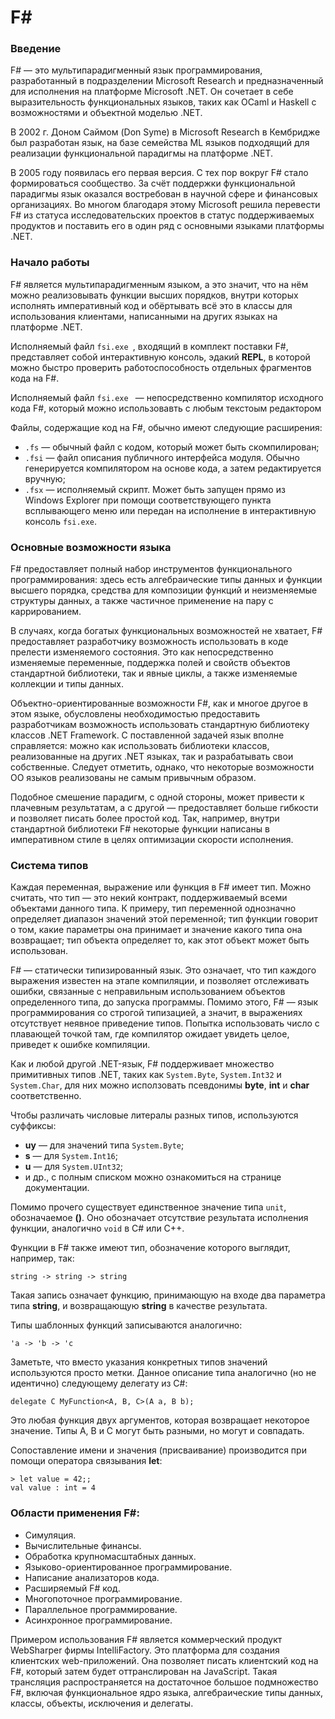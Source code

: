 # F#
### Введение

F# — это мультипарадигменный язык программирования, разработанный в подразделении Microsoft Research и предназначенный для исполнения на платформе Microsoft .NET. Он сочетает в себе выразительность функциональных языков, таких как OCaml и Haskell с возможностями и объектной моделью .NET. 

В 2002 г. Доном Саймом (Don Syme) в Microsoft Research в Кембридже был разработан язык, на базе семейства ML языков подходящий для реализации функциональной парадигмы на платформе .NET.

В 2005 году появилась его первая версия. С тех пор вокруг F# стало формироваться сообщество. За счёт поддержки функциональной парадигмы язык оказался востребован в научной сфере и финансовых организациях. Во многом благодаря этому Microsoft решила перевести F# из статуса исследовательских проектов в статус поддерживаемых продуктов и поставить его в один ряд с основными языками платформы .NET. 
 
###  Начало работы
F# является мультипарадигменным языком, а это значит, что на нём можно реализовывать функции высших порядков, внутри которых исполнять императивный код и обёртывать всё это в классы для использования клиентами, написанными на других языках на платформе .NET.

Исполняемый файл ```fsi.exe ```, входящий в комплект поставки F#, представляет собой интерактивную консоль, эдакий **REPL**, в которой можно быстро проверить работоспособность отдельных фрагментов кода на F#.

Исполняемый файл ```fsi.exe ``` — непосредственно компилятор исходного кода F#, который можно использовавть с любым текстоым редактором

Файлы, содержащие код на F#, обычно имеют следующие расширения:

-    ```.fs``` — обычный файл с кодом, который может быть скомпилирован;
-   ```.fsi``` — файл описания публичного интерфейса модуля. Обычно генерируется компилятором на основе кода, а затем редактируется вручную;
-   ```.fsx``` — исполняемый скрипт. Может быть запущен прямо из Windows Explorer при помощи соответствующего пункта всплывающего меню или передан на исполнение в интерактивную консоль ```fsi.exe```. 

### Основные возможности языка

F# предоставляет полный набор инструментов функционального программирования: здесь есть алгебраические типы данных и функции высшего порядка, средства для композиции функций и неизменяемые структуры данных, а также частичное применение на пару с каррированием.

В случаях, когда богатых функциональных возможностей не хватает, F# предоставляет разработчику возможность использовать в коде прелести изменяемого состояния. Это как непосредственно изменяемые переменные, поддержка полей и свойств объектов стандартной библиотеки, так и явные циклы, а также изменяемые коллекции и типы данных.

Объектно-ориентированные возможности F#, как и многое другое в этом языке, обусловлены необходимостью предоставить разработчикам возможность использовать стандартную библиотеку классов .NET Framework. С поставленной задачей язык вполне справляется: можно как использовать библиотеки классов, реализованные на других .NET языках, так и разрабатывать свои собственные. Следует отметить, однако, что некоторые возможности ОО языков реализованы не самым привычным образом.

Подобное смешение парадигм, с одной стороны, может привести к плачевным результатам, а с другой — предоставляет больше гибкости и позволяет писать более простой код. Так, например, внутри стандартной библиотеки F# некоторые функции написаны в императивном стиле в целях оптимизации скорости исполнения.

### Система типов

 Каждая переменная, выражение или функция в F# имеет тип. Можно считать, что тип — это некий контракт, поддерживаемый всеми объектами данного типа. К примеру, тип переменной однозначно определяет диапазон значений этой переменной; тип функции говорит о том, какие параметры она принимает и значение какого типа она возвращает; тип объекта определяет то, как этот объект может быть использован.

F# — статически типизированный язык. Это означает, что тип каждого выражения известен на этапе компиляции, и позволяет отслеживать ошибки, связанные с неправильным использованием объектов определенного типа, до запуска программы. Помимо этого, F# — язык программирования со строгой типизацией, а значит, в выражениях отсутствует неявное приведение типов. Попытка использовать число с плавающей точкой там, где компилятор ожидает увидеть целое, приведет к ошибке компиляции.


Как и любой другой .NET-язык, F# поддерживает множество примитивных типов .NET, таких как ```System.Byte```, ```System.Int32``` и ```System.Char```, для них можно исползовать псевдонимы **byte**, **int** и **char** соответственно.

Чтобы различать числовые литералы разных типов, используются суффиксы:
-    **uy** — для значений типа ```System.Byte```;
-    **s** — для ```System.Int16```;
-   **u** — для ```System.UInt32```;
-   и др., с полным списком можно ознакомиться на странице документации. 

Помимо прочего существует единственное значение типа ```unit```, обозначаемое **()**. Оно обозначает отсутствие результата исполнения функции, аналогично ```void``` в C# или C++.

 Функции в F# также имеют тип, обозначение которого выглядит, например, так:
```
string -> string -> string
```
Такая запись означает функцию, принимающую на входе два параметра типа **string**, и возвращающую **string** в качестве результата.

Типы шаблонных функций записываются аналогично:
```
'a -> 'b -> 'c
```
Заметьте, что вместо указания конкретных типов значений используются просто метки. Данное описание типа аналогично (но не идентично) следующему делегату из C#:
```
delegate C MyFunction<A, B, C>(A a, B b);
```
Это любая функция двух аргументов, которая возвращает некоторое значение. Типы A, B и C могут быть разными, но могут и совпадать.

Сопоставление имени и значения (присваивание) производится при помощи оператора связывания **let**:
```
> let value = 42;;
val value : int = 4
```
### Области применения F#:

- Симуляция.
- Вычислительные финансы.
- Обработка крупномасштабных данных.
- Языково-ориентированное программирование.
- Написание анализаторов кода.
- Расширяемый F# код.
- Многопоточное программирование.
- Параллельное программирование.
- Асинхронное программирование.

Примером использования F# является коммерческий продукт WebSharper фирмы IntelliFactory. Это платформа для создания клиентских web-приложений. Она позволяет писать клиентский код на F#, который затем будет оттранслирован на JavaScript. Такая трансляция распространяется на достаточное большое подмножество F#, включая функциональное ядро языка, алгебраические типы данных, классы, объекты, исключения и делегаты.
